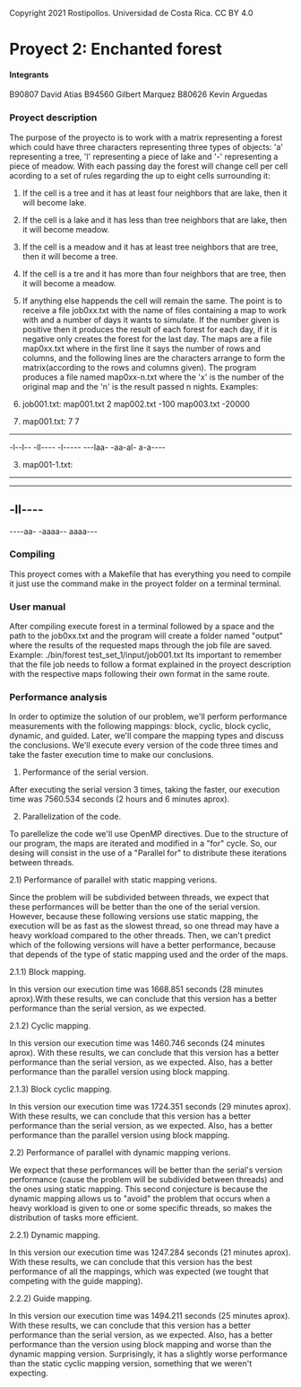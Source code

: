 Copyright 2021 Rostipollos. Universidad de Costa Rica. CC BY 4.0
# Proyect 2: Enchanted forest

#### Integrants

B90807 David Atias
B94560 Gilbert Marquez
B80626 Kevin Arguedas

### Proyect description

The purpose of the proyecto is to work with a matrix representing a forest which could have three characters representing three types of objects: 'a' representing a tree, 'l' representing a piece of lake and '-' representing a piece of meadow. With each passing day the forest will change cell per cell acording to a set of rules regarding the up to eight cells surrounding it:
1. If the cell is a tree and it has at least four neighbors that are lake, then it will become lake.
2. If the cell is a lake and it has less than tree neighbors that are lake, then it will become meadow.
3. If the cell is a meadow and it has at least tree neighbors that are tree, then it will become a tree.
4. If the cell is a tre and it has more than four neighbors that are tree, then it will become a meadow.
5. If anything else happends the cell will remain the same.
The point is to receive a file job0xx.txt with the name of files containing a map to work with and a number of days it wants to simulate. If the number given is positive then it produces the result of each forest for each day, if it is negative only creates the forest for the last day. The maps are a file map0xx.txt where in the first line it says the number of rows and columns, and the following lines are the characters arrange to form the matrix(according to the rows and columns given). The program produces a file named map0xx-n.txt where the 'x' is the number of the original map and the 'n' is the result passed n nights.
	Examples:
1. job001.txt:
map001.txt 2
map002.txt -100
map003.txt -20000

2. map001.txt:
  7 7
  -------
  -l--l--
  -ll----
  -l-----
  ---laa-
  -aa-al-
  a-a----

3. map001-1.txt:
  -------
  -------
  -ll----
  -------
  ----aa-
  -aaaa--
  aaaa---

### Compiling

This proyect comes with a Makefile that has everything you need to compile it just use the command make in the proyect folder on a terminal terminal.

### User manual

After compiling execute forest in a terminal followed by a space and the path to the job0xx.txt and the program will create a folder named "output" where the results of the requested maps through the job file are saved.
Example: ./bin/forest test_set_1/input/job001.txt
Its important to remember that the file job needs to follow a format explained in the proyect description with the respective maps following their own format in the same route.

### Performance analysis

In order to optimize the solution of our problem, we'll perform performance measurements with the following mappings: block, cyclic, block cyclic, dynamic, and guided. Later, we'll compare the mapping types and discuss the conclusions. We'll execute every version of the code three times and take the faster execution time to make our conclusions.

1) Performance of the serial version.

 After executing the serial version 3 times, taking the faster, our execution time was 7560.534 seconds (2 hours and 6 minutes aprox).

2) Parallelization of the code.

 To parellelize the code we'll use OpenMP directives. Due to the structure of our program, the maps are iterated and modified in a "for" cycle. So, our desing will consist in the use of a "Parallel for" to distribute these iterations between threads.
 
  2.1) Performance of parallel with static mapping verions.
  
   Since the problem will be subdivided between threads, we expect that these performances will be better than the one of the serial version. However, because these following versions use static mapping, the execution will be as fast as the slowest thread, so one thread may have a heavy workload compared to the other threads. Then, we can't predict which of the following versions will have a better performance, because that depends of the type of static mapping used and the order of the maps.

  2.1.1) Block mapping.
  
   In this version our execution time was 1668.851 seconds (28 minutes aprox).With these results, we can conclude that this version has a better performance than the serial version, as we expected.

  2.1.2) Cyclic mapping.
  
   In this version our execution time was 1460.746 seconds (24 minutes aprox). With these results, we can conclude that this version has a better performance than the serial version, as we expected. Also, has a better performance than the parallel version using block mapping.
  
  2.1.3) Block cyclic mapping.
   
   In this version our execution time was 1724.351 seconds (29 minutes aprox). With these results, we can conclude that this version has a better performance than the serial version, as we expected. Also, has a better performance than the parallel version using block mapping.

  2.2) Performance of parallel with dynamic mapping verions.
  
   We expect that these performances will be better than the serial's version performance (cause the problem will be subdivided between threads) and the ones using static mapping. This second conjecture is because the dynamic mapping allows us to "avoid" the problem that occurs when a heavy workload is given to one or some specific threads, so makes the distribution of tasks more efficient.
  
  2.2.1) Dynamic mapping.

   In this version our execution time was 1247.284 seconds (21 minutes aprox). With these results, we can conclude that this version has the best performance of all the mappings, which was expected (we tought that competing with the guide mapping).

  2.2.2) Guide mapping.

   In this version our execution time was 1494.211 seconds (25 minutes aprox). With these results, we can conclude that this version has a better performance than the serial version, as we expected. Also, has a better performance than the version using block mapping and worse than the dynamic mapping version. Surprisingly, it has a slightly worse performance than the static cyclic mapping version, something that we weren't expecting.
 